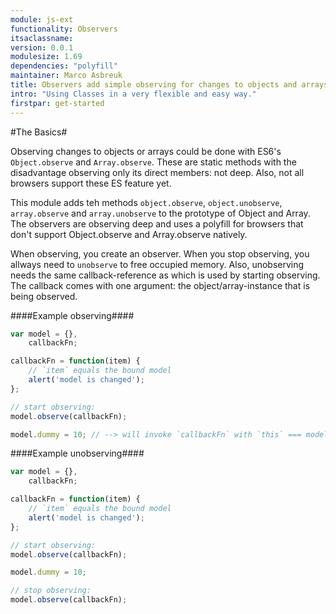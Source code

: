 ```yaml
---
module: js-ext
functionality: Observers
itsaclassname:
version: 0.0.1
modulesize: 1.69
dependencies: "polyfill"
maintainer: Marco Asbreuk
title: Observers add simple observing for changes to objects and arrays. The observation is done deep (nested).
intro: "Using Classes in a very flexible and easy way."
firstpar: get-started
---
```




#The Basics#

Observing changes to objects or arrays could be done with ES6's `Object.observe` and `Array.observe`. These are static methods with the disadvantage observing only its direct members: not deep. Also, not all browsers support these ES feature yet.

This module adds teh methods `object.observe`, `object.unobserve`, `array.observe` and `array.unobserve` to the prototype of Object and Array. The observers are observing deep and uses a polyfill for browsers that don't support Object.observe and Array.observe natively.

When observing, you create an observer. When you stop observing, you allways need to `unobserve` to free occupied memory. Also, unobserving needs the same callback-reference as which is used by starting observing. The callback comes with one argument: the object/array-instance that is being observed.


####Example observing####
```js
var model = {},
    callbackFn;

callbackFn = function(item) {
    // `item` equals the bound model
    alert('model is changed');
};

// start observing:
model.observe(callbackFn);

model.dummy = 10; // --> will invoke `callbackFn` with `this` === model
```

####Example unobserving####
```js
var model = {},
    callbackFn;

callbackFn = function(item) {
    // `item` equals the bound model
    alert('model is changed');
};

// start observing:
model.observe(callbackFn);

model.dummy = 10;

// stop observing:
model.observe(callbackFn);
```